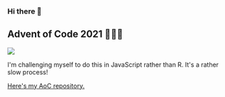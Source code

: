 ### Hi there 👋

<!--
**francisbarton/francisbarton** is a ✨ _special_ ✨ repository because its `README.md` (this file) appears on your GitHub profile.

Here are some ideas to get you started:

- 🔭 I’m currently working on ...
- 🌱 I’m currently learning ...
- 👯 I’m looking to collaborate on ...
- 🤔 I’m looking for help with ...
- 💬 Ask me about ...
- 📫 How to reach me: ...
- 😄 Pronouns: ...
- ⚡ Fun fact: ...
-->

## Advent of Code 2021 👨🏼‍💻

![](https://img.shields.io/badge/stars%20⭐-7-yellow)

I'm challenging myself to do this in JavaScript rather than R. It's a rather slow process!

[Here's my AoC repository.](https://github.com/francisbarton/adventofcode)
